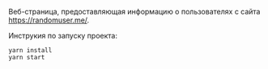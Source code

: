 Веб-страница, предоставляющая информацию о пользователях с сайта https://randomuser.me/.

Инструкия по запуску проекта:
```
yarn install
yarn start
```
